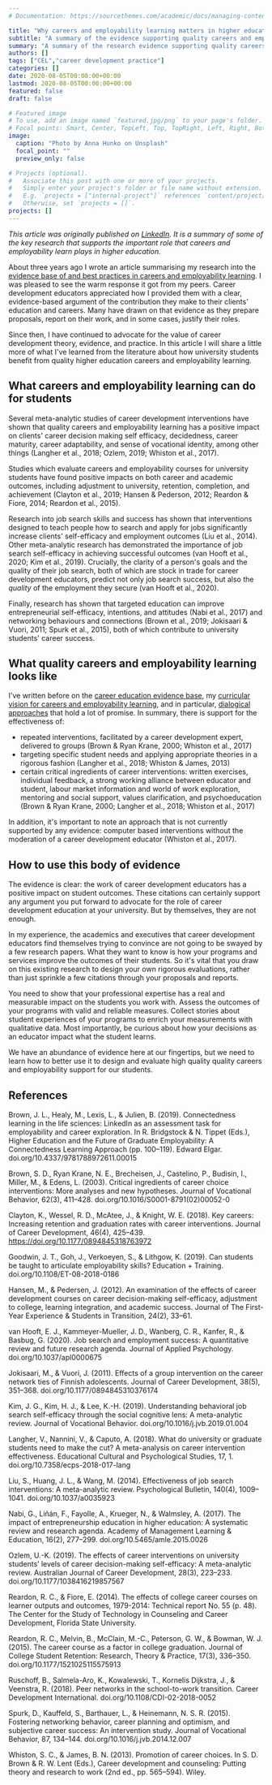 ```yaml
---
# Documentation: https://sourcethemes.com/academic/docs/managing-content/

title: "Why careers and employability learning matters in higher education"
subtitle: "A summary of the evidence supporting quality careers and employability learning"
summary: "A summary of the research evidence supporting quality careers and employability learning"
authors: []
tags: ["CEL","career development practice"]
categories: []
date: 2020-08-05T00:00:00+00:00
lastmod: 2020-08-05T00:00:00+00:00
featured: false
draft: false

# Featured image
# To use, add an image named `featured.jpg/png` to your page's folder.
# Focal points: Smart, Center, TopLeft, Top, TopRight, Left, Right, BottomLeft, Bottom, BottomRight.
image:
  caption: "Photo by Anna Hunko on Unsplash"
  focal_point: ""
  preview_only: false

# Projects (optional).
#   Associate this post with one or more of your projects.
#   Simply enter your project's folder or file name without extension.
#   E.g. `projects = ["internal-project"]` references `content/project/deep-learning/index.md`.
#   Otherwise, set `projects = []`.
projects: []
---
```

_This article was originally published on [LinkedIn](https://www.linkedin.com/pulse/why-careers-employability-learning-matters-higher-education-healy/). It is a summary of some of the key research that supports the important role that careers and employability learn plays in higher education._ 

About three years ago I wrote an article summarising my research into the [evidence base of and best practices in careers and employability learning](https://www.linkedin.com/pulse/what-best-practice-careers-education-outline-evidence-michael-healy/). 
I was pleased to see the warm response it got from my peers. 
Career development educators appreciated how I provided them with a clear, evidence-based argument of the contribution they make to their clients' education and careers. 
Many have drawn on that evidence as they prepare proposals, report on their work, and in some cases, justify their roles. 

Since then, I have continued to advocate for the value of career development theory, evidence, and practice. 
In this article I will share a little more of what I've learned from the literature about how university students benefit from quality higher education careers and employability learning. 

## What careers and employability learning can do for students
Several meta-analytic studies of career development interventions have shown that quality careers and employability learning has a positive impact on clients' career decision making self efficacy, decidedness, career maturity, career adaptability, and sense of vocational identity, among other things (Langher et al., 2018; Ozlem, 2019; Whiston et al., 2017). 

Studies which evaluate careers and employability courses for university students have found positive impacts on both career and academic outcomes, including adjustment to university, retention, completion, and achievement (Clayton et al., 2019; Hansen & Pederson, 2012; Reardon & Fiore, 2014; Reardon et al., 2015). 

Research into job search skills and success has shown that interventions designed to teach people how to search and apply for jobs significantly increase clients' self-efficacy and employment outcomes (Liu et al., 2014). 
Other meta-analytic research has demonstrated the importance of job search self-efficacy in achieving successful outcomes (van Hooft et al., 2020; Kim et al., 2019). 
Crucially, the clarity of a person's goals and the quality of their job search, both of which are stock in trade for career development educators, predict not only job search success, but also the _quality_ of the employment they secure (van Hooft et al., 2020).

Finally, research has shown that targeted education can improve entrepreneurial self-efficacy, intentions, and attitudes (Nabi et al., 2017) and networking behaviours and connections (Brown et al., 2019; Jokisaari & Vuori, 2011; Spurk et al., 2015), both of which contribute to university students' career success. 

## What quality careers and employability learning looks like
I've written before on the [career education evidence base](https://www.linkedin.com/pulse/what-best-practice-careers-education-outline-evidence-michael-healy/), my [curricular vision for careers and employability learning](https://www.linkedin.com/pulse/my-curricular-vision-careers-employability-learning-michael-healy/), and in particular, [dialogical approaches](https://www.linkedin.com/pulse/dialogical-approaches-careers-employability-learning-michael-healy/) that hold a lot of promise. 
In summary, there is support for the effectiveness of:

* repeated interventions, facilitated by a career development expert, delivered to groups (Brown & Ryan Krane, 2000; Whiston et al., 2017)
* targeting specific student needs and applying appropriate theories in a rigorous fashion (Langher et al., 2018; Whiston & James, 2013)
* certain critical ingredients of career interventions: written exercises, individual feedback, a strong working alliance between educator and student, labour market information and world of work exploration, mentoring and social support, values clarification, and psychoeducation (Brown & Ryan Krane, 2000; Langher et al., 2018; Whiston et al., 2017)

In addition, it's important to note an approach that is not currently supported by any evidence: computer based interventions without the moderation of a career development educator (Whiston et al., 2017).

## How to use this body of evidence
The evidence is clear: the work of career development educators has a positive impact on student outcomes. 
These citations can certainly support any argument you put forward to advocate for the role of career development education at your university. 
But by themselves, they are not enough.

In my experience, the academics and executives that career development educators find themselves trying to convince are not going to be swayed by a few research papers. 
What they want to know is how your programs and services improve the outcomes of their students. 
So it's vital that you draw on this existing research to design your own rigorous evaluations, rather than just sprinkle a few citations through your proposals and reports.

You need to show that your professional expertise has a real and measurable impact on the students you work with. 
Assess the outcomes of your programs with valid and reliable measures. 
Collect stories about student experiences of your programs to enrich your measurements with qualitative data. 
Most importantly, be curious about how your decisions as an educator impact what the student learns.

We have an abundance of evidence here at our fingertips, but we need to learn how to better use it to design and evaluate high quality quality careers and employability support for our students.

## References
Brown, J. L., Healy, M., Lexis, L., & Julien, B. (2019). Connectedness learning in the life sciences: LinkedIn as an assessment task for employability and career exploration. In R. Bridgstock & N. Tippet (Eds.), Higher Education and the Future of Graduate Employability: A Connectedness Learning Approach (pp. 100–119). Edward Elgar. doi.org/10.4337/9781788972611.00015 

Brown, S. D., Ryan Krane, N. E., Brecheisen, J., Castelino, P., Budisin, I., Miller, M., & Edens, L. (2003). Critical ingredients of career choice interventions: More analyses and new hypotheses. Journal of Vocational Behavior, 62(3), 411–428. doi.org/10.1016/S0001-8791(02)00052-0 

Clayton, K., Wessel, R. D., McAtee, J., & Knight, W. E. (2018). Key careers: Increasing retention and graduation rates with career interventions. Journal of Career Development, 46(4), 425–439. https://doi.org/10.1177/0894845318763972 

Goodwin, J. T., Goh, J., Verkoeyen, S., & Lithgow, K. (2019). Can students be taught to articulate employability skills? Education + Training. doi.org/10.1108/ET-08-2018-0186 

Hansen, M., & Pedersen, J. (2012). An examination of the effects of career development courses on career decision-making self-efficacy, adjustment to college, learning integration, and academic success. Journal of The First-Year Experience & Students in Transition, 24(2), 33–61. 

van Hooft, E. J., Kammeyer-Mueller, J. D., Wanberg, C. R., Kanfer, R., & Basbug, G. (2020). Job search and employment success: A quantitative review and future research agenda. Journal of Applied Psychology. doi.org/10.1037/apl0000675 

Jokisaari, M., & Vuori, J. (2011). Effects of a group intervention on the career network ties of Finnish adolescents. Journal of Career Development, 38(5), 351–368. doi.org/10.1177/0894845310376174 

Kim, J. G., Kim, H. J., & Lee, K.-H. (2019). Understanding behavioral job search self-efficacy through the social cognitive lens: A meta-analytic review. Journal of Vocational Behavior. doi.org/10.1016/j.jvb.2019.01.004 

Langher, V., Nannini, V., & Caputo, A. (2018). What do university or graduate students need to make the cut? A meta-analysis on career intervention effectiveness. Educational Cultural and Psychological Studies, 17, 1. doi.org/10.7358/ecps-2018-017-lang 

Liu, S., Huang, J. L., & Wang, M. (2014). Effectiveness of job search interventions: A meta-analytic review. Psychological Bulletin, 140(4), 1009–1041. doi.org/10.1037/a0035923 

Nabi, G., Liñán, F., Fayolle, A., Krueger, N., & Walmsley, A. (2017). The impact of entrepreneurship education in higher education: A systematic review and research agenda. Academy of Management Learning & Education, 16(2), 277–299. doi.org/10.5465/amle.2015.0026 

Ozlem, U.-K. (2019). The effects of career interventions on university students’ levels of career decision-making self-efficacy: A meta-analytic review. Australian Journal of Career Development, 28(3), 223–233. doi.org/10.1177/1038416219857567 

Reardon, R. C., & Fiore, E. (2014). The effects of college career courses on learner outputs and outcomes, 1979-2014: Technical report No. 55 (p. 48). The Center for the Study of Technology in Counseling and Career Development, Florida State University. 

Reardon, R. C., Melvin, B., McClain, M.-C., Peterson, G. W., & Bowman, W. J. (2015). The career course as a factor in college graduation. Journal of College Student Retention: Research, Theory & Practice, 17(3), 336–350. doi.org/10.1177/1521025115575913 

Ruschoff, B., Salmela-Aro, K., Kowalewski, T., Kornelis Dijkstra, J., & Veenstra, R. (2018). Peer networks in the school-to-work transition. Career Development International. doi.org/10.1108/CDI-02-2018-0052 

Spurk, D., Kauffeld, S., Barthauer, L., & Heinemann, N. S. R. (2015). Fostering networking behavior, career planning and optimism, and subjective career success: An intervention study. Journal of Vocational Behavior, 87, 134–144. doi.org/10.1016/j.jvb.2014.12.007 

Whiston, S. C., & James, B. N. (2013). Promotion of career choices. In S. D. Brown & R. W. Lent (Eds.), Career development and counseling: Putting theory and research to work (2nd ed., pp. 565–594). Wiley. 

<div id="commento"></div>
<script defer
  src="https://cdn.commento.io/js/commento.js">
</script>
